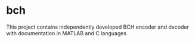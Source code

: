 # bch
This project contains independently developed BCH encoder and decoder with documentation in MATLAB and C languages
